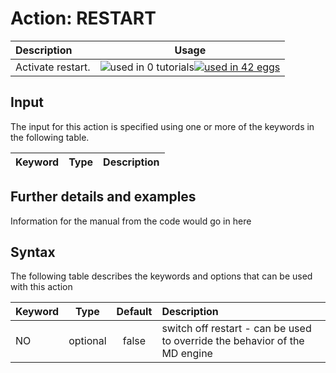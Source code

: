# Action: RESTART

| Description    | Usage |
|:--------|:--------:|
| Activate restart. | ![used in 0 tutorials](https://img.shields.io/badge/tutorials-0-red.svg)[![used in 42 eggs](https://img.shields.io/badge/nest-42-green.svg)](https://www.plumed-nest.org/browse.html?search=RESTART) | 

## Input

The input for this action is specified using one or more of the keywords in the following table.

| Keyword |  Type | Description |
|:--------|:------:|:-----------|


## Further details and examples 
Information for the manual from the code would go in here 
## Syntax 
The following table describes the keywords and options that can be used with this action 

| Keyword | Type | Default | Description |
|:-------|:----:|:-------:|:-----------|
| NO | optional | false |  switch off restart - can be used to override the behavior of the MD engine |
